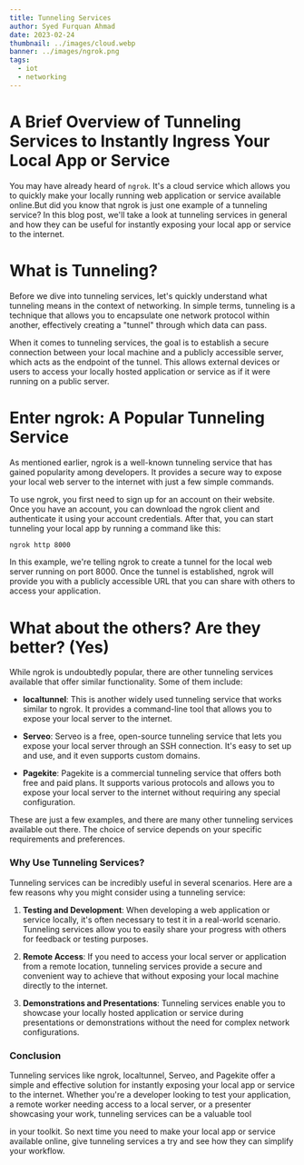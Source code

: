 ```yaml
---
title: Tunneling Services 
author: Syed Furquan Ahmad
date: 2023-02-24
thumbnail: ../images/cloud.webp
banner: ../images/ngrok.png
tags:
  - iot
  - networking
---
```


# A Brief Overview of Tunneling Services to Instantly Ingress Your Local App or Service

You may have already heard of `ngrok`. It's a cloud service which allows you to quickly make your locally running web
application or service available online.But did you know that ngrok is just one example of a tunneling service? In this blog post, we'll take a look at tunneling services in general and how they can be useful for instantly exposing your local app or service to the internet.

# What is Tunneling?

Before we dive into tunneling services, let's quickly understand what tunneling means in the context of networking. In simple terms, tunneling is a technique that allows you to encapsulate one network protocol within another, effectively creating a "tunnel" through which data can pass.

When it comes to tunneling services, the goal is to establish a secure connection between your local machine and a publicly accessible server, which acts as the endpoint of the tunnel. This allows external devices or users to access your locally hosted application or service as if it were running on a public server.

# Enter ngrok: A Popular Tunneling Service

As mentioned earlier, ngrok is a well-known tunneling service that has gained popularity among developers. It provides a secure way to expose your local web server to the internet with just a few simple commands.

To use ngrok, you first need to sign up for an account on their website. Once you have an account, you can download the ngrok client and authenticate it using your account credentials. After that, you can start tunneling your local app by running a command like this:

```bash
ngrok http 8000
```

In this example, we're telling ngrok to create a tunnel for the local web server running on port 8000. Once the tunnel is established, ngrok will provide you with a publicly accessible URL that you can share with others to access your application.

# What about the others? Are they better? (Yes)

While ngrok is undoubtedly popular, there are other tunneling services available that offer similar functionality. Some of them include:

- **localtunnel**: This is another widely used tunneling service that works similar to ngrok. It provides a command-line tool that allows you to expose your local server to the internet.

- **Serveo**: Serveo is a free, open-source tunneling service that lets you expose your local server through an SSH connection. It's easy to set up and use, and it even supports custom domains.

- **Pagekite**: Pagekite is a commercial tunneling service that offers both free and paid plans. It supports various protocols and allows you to expose your local server to the internet without requiring any special configuration.

These are just a few examples, and there are many other tunneling services available out there. The choice of service depends on your specific requirements and preferences.

### Why Use Tunneling Services?

Tunneling services can be incredibly useful in several scenarios. Here are a few reasons why you might consider using a tunneling service:

1. **Testing and Development**: When developing a web application or service locally, it's often necessary to test it in a real-world scenario. Tunneling services allow you to easily share your progress with others for feedback or testing purposes.

2. **Remote Access**: If you need to access your local server or application from a remote location, tunneling services provide a secure and convenient way to achieve that without exposing your local machine directly to the internet.

3. **Demonstrations and Presentations**: Tunneling services enable you to showcase your locally hosted application or service during presentations or demonstrations without the need for complex network configurations.

### Conclusion

Tunneling services like ngrok, localtunnel, Serveo, and Pagekite offer a simple and effective solution for instantly exposing your local app or service to the internet. Whether you're a developer looking to test your application, a remote worker needing access to a local server, or a presenter showcasing your work, tunneling services can be a valuable tool

 in your toolkit. So next time you need to make your local app or service available online, give tunneling services a try and see how they can simplify your workflow.